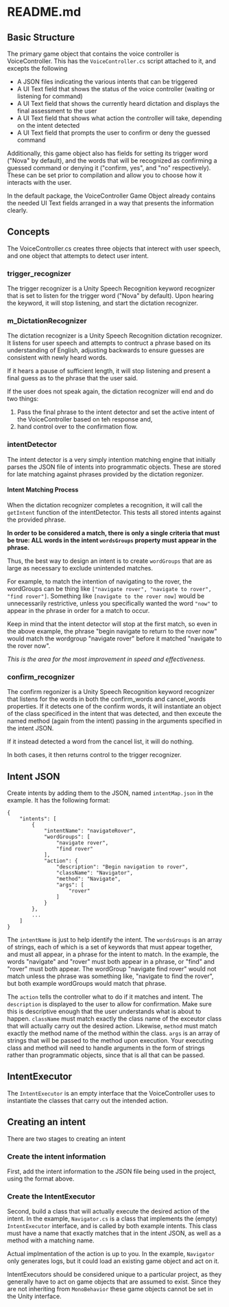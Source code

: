# README.md

## Basic Structure

The primary game object that contains the voice controller is VoiceController.
This has the `VoiceController.cs` script attached to it, and excepts the following

* A JSON files indicating the various intents that can be triggered
* A UI Text field that shows the status of the voice controller (waiting or listening for command)
* A UI Text field that shows the currently heard dictation and displays the final assessment to the user
* A UI Text field that shows what action the controller will take, depending on the intent detected
* A UI Text field that prompts the user to confirm or deny the guessed command

Additionally, this game object also has fields for setting its trigger word ("Nova" by default), and 
the words that will be recognized as confirming a guessed command or denying it ("confirm, yes", and "no" respectively).
These can be set prior to compilation and allow you to choose how it interacts with the user.

In the default package, the VoiceController Game Object already contains the needed UI Text fields arranged 
in a way that presents the information clearly.

## Concepts

The VoiceController.cs creates three objects that interect with user speech, and one object that attempts to detect user intent.

### trigger_recognizer

The trigger recognizer is a Unity Speech Recognition keyword recognizer that is set to listen for the trigger word ("Nova" by default). Upon hearing
the keyword, it will stop listening, and start the dictation recognizer.

### m_DictationRecognizer

The dictation recognizer is a Unity Speech Recognition dictation recognizer. It listens for user speech and attempts to contruct
a phrase based on its understanding of English, adjusting backwards to ensure guesses are consistent with newly heard words.

If it hears a pause of sufficient length, it will stop listening and present a final guess as to the phrase that the user said.

If the user does not speak again, the dictation recognizer will end and do two things:

1. Pass the final phrase to the intent detector and set the active intent of the VoiceController based on teh response and,
2. hand control over to the confirmation flow.

### intentDetector

The intent detector is a very simply intention matching engine that initially parses the JSON file of intents into programmatic objects. These are stored for late matching against phrases provided by the dictation regonizer.

#### Intent Matching Process

When the dictation recognizer completes a recognition, it will call the `getIntent` function of the intentDetector. This tests all stored intents against the provided phrase. 

**In order to be considered a match, there is only a single criteria that must be true: ALL words in the intent `wordsGroups` property must appear in the phrase.**

Thus, the best way to design an intent is to create `wordGroups` that are as large as necessary to exclude unintended matches.

For example, to match the intention of navigating to the rover, the wordGroups can be thing like `["navigate rover", "navigate to rover", "find rover"]`. Something like `[navigate to the rover now]` would be unnecessarily restrictive, unless you specifically wanted the word `"now"` to appear in the phrase in order for a match to occur.

Keep in mind that the intent detector will stop at the first match, so even in the above example, the phrase "begin navigate to return to the rover now" would match the wordgroup "navigate rover" before it matched "navigate to the rover now".

*This is the area for the most improvement in speed and effectiveness.*

### confirm_recognizer

The confirm regonizer is a Unity Speech Recognition keyword recognizer that listens for the words in both the confirm_words and cancel_words properties. If it detects one of the confirm words, it will instantiate an object of the class specificed in the intent that was detected, and then exceute the named method (again from the intent) passing in the arguments specified in the intent JSON.

If it instead detected a word from the cancel list, it will do nothing.

In both cases, it then returns control to the trigger recognizer.

## Intent JSON

Create intents by adding them to the JSON, named `intentMap.json` in the example. It has the following format:

```
{
    "intents": [
        {
            "intentName": "navigateRover",
            "wordGroups": [
                "navigate rover",
                "find rover"
            ],
            "action": {
                "description": "Begin navigation to rover",
                "className": "Navigator",
                "method": "Navigate",
                "args": [
                    "rover"
                ]
            }
        },
        ...
    ]
}
```

The `intentName` is just to help identify the intent. The `wordsGroups` is an array of strings, each of which is a set of keywords that must appear together, and must all appear, in a phrase for the intent to match. In the example, the words "navigate" and "rover" must both appear in a phrase, or "find" and "rover" must both appear. The wordGroup "navigate find rover" would not match unless the phrase was something like, "navigate to find the rover", but both example wordGroups would match that phrase.

The `action` tells the controller what to do if it matches and intent. The `description` is displayed to the user to allow for confirmation. Make sure this is descriptive enough that the user understands what is about to happen. `className` must match exactly the class name of the exceutor class that will actually carry out the desired action. Likewise, `method` must match exactly the method name of the method within the class. `args` is an array of strings that will be passed to the method upon execution. Your executing class and method will need to handle arguments in the form of strings rather than programmatic objects, since that is all that can be passed.

## IntentExecutor

The `IntentExecutor` is an empty interface that the VoiceController uses to instantiate the classes that carry out the intended action.

## Creating an intent

There are two stages to creating an intent

### Create the intent information

First, add the intent information to the JSON file being used in the project, using the format above.

### Create the IntentExecutor

Second, build a class that will actually execute the desired action of the intent. In the example, `Navigator.cs` is a class that implements the (empty) `IntentExecutor` interface, and is called by both example intents. This class must have a name that exactly matches that in the intent JSON, as well as a method with a matching name.

Actual implmentation of the action is up to you. In the example, `Navigator` only generates logs, but it could load an existing game object and act on it.

IntentExecutors should be considered unique to a particular project, as they generally have to act on game objects that are assumed to exist. Since they are not inheriting from `MonoBehavior` these game objects cannot be set in the Unity interface.
